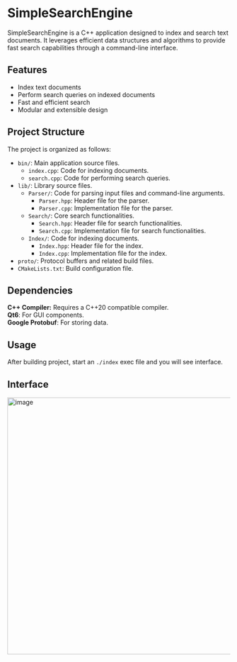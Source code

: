 # SimpleSearchEngine

SimpleSearchEngine is a C++ application designed to index and search text documents. It leverages efficient data structures and algorithms to provide fast search capabilities through a command-line interface.

## Features
* Index text documents
* Perform search queries on indexed documents
* Fast and efficient search
* Modular and extensible design

## Project Structure

The project is organized as follows:

* ```bin/```: Main application source files.
  * ```index.cpp```: Code for indexing documents.
  * ```search.cpp```: Code for performing search queries.
* ```lib/```: Library source files.
  * ```Parser/```: Code for parsing input files and command-line arguments.
    * ```Parser.hpp```: Header file for the parser.
    * ```Parser.cpp```: Implementation file for the parser.
  * ```Search/```: Core search functionalities.
    * ```Search.hpp```: Header file for search functionalities.
    * ```Search.cpp```: Implementation file for search functionalities.
  * ```Index/```: Code for indexing documents.
    * ```Index.hpp```: Header file for the index.
    * ```Index.cpp```: Implementation file for the index.
* ```proto/```: Protocol buffers and related build files.
* ```CMakeLists.txt```: Build configuration file.

## Dependencies
**C++ Compiler:** Requires a C++20 compatible compiler.  
**Qt6**: For GUI components.  
**Google Protobuf**: For storing data.  

## Usage
After building project, start an ```./index``` exec file and you will see interface.

## Interface
<img width="580" alt="image" src="https://github.com/deadnotxaa/SimpleSearchEngine/assets/91655231/eb736d7d-cc4b-4a60-b14f-5c6f72fb893e">



